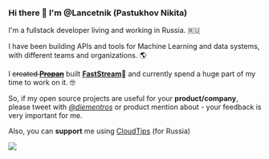 ### Hi there 👋 I'm @Lancetnik (Pastukhov Nikita)

I'm a fullstack developer living and working in Russia. :ru:

I have been building APIs and tools for Machine Learning and data systems, with different teams and organizations. 🌎

I ~~created [**Propan**](https://lancetnik.github.io/Propan/)~~ built [**FastStream**](https://github.com/airtai/faststream)🚀 and currently spend a huge part of my time to work on it. 🤓

So, if my open source projects are useful for your **product/company**, please tweet with [*@diementros*](https://twitter.com/diementros) or product mention about - your feedback is very important for me.

Also, you can **support** me using [CloudTips](https://pay.cloudtips.ru/p/0558c54a) (for Russia)

![](https://komarev.com/ghpvc/?username=Lancetnik)

<!--
**Lancetnik/Lancetnik** is a ✨ _special_ ✨ repository because its `README.md` (this file) appears on your GitHub profile.

Here are some ideas to get you started:

- 🔭 I’m currently working on ...
- 🌱 I’m currently learning ...
- 👯 I’m looking to collaborate on ...
- 🤔 I’m looking for help with ...
- 💬 Ask me about ...
- 📫 How to reach me: ...
- 😄 Pronouns: ...
- ⚡ Fun fact: ...
-->
